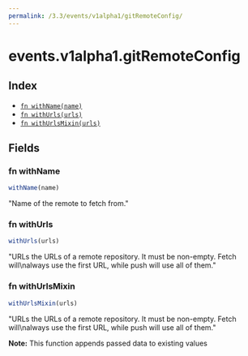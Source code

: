 ```yaml
---
permalink: /3.3/events/v1alpha1/gitRemoteConfig/
---
```


# events.v1alpha1.gitRemoteConfig



## Index

* [`fn withName(name)`](#fn-withname)
* [`fn withUrls(urls)`](#fn-withurls)
* [`fn withUrlsMixin(urls)`](#fn-withurlsmixin)

## Fields

### fn withName

```ts
withName(name)
```

"Name of the remote to fetch from."

### fn withUrls

```ts
withUrls(urls)
```

"URLs the URLs of a remote repository. It must be non-empty. Fetch will\nalways use the first URL, while push will use all of them."

### fn withUrlsMixin

```ts
withUrlsMixin(urls)
```

"URLs the URLs of a remote repository. It must be non-empty. Fetch will\nalways use the first URL, while push will use all of them."

**Note:** This function appends passed data to existing values